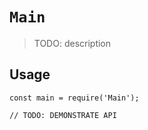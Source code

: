 # `Main`

> TODO: description

## Usage

```
const main = require('Main');

// TODO: DEMONSTRATE API
```
